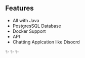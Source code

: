 ## Features
- All with Java
- PostgresSQL Database
- Docker Support
- API
- Chatting Applcation like Disocrd

✨ ✨ ✨
